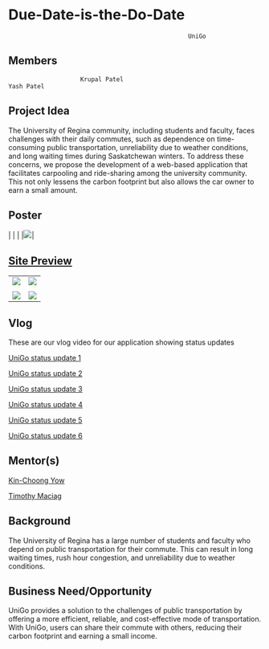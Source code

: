 
# Due-Date-is-the-Do-Date




                                                      UniGo

## Members
                        Krupal Patel                                      Yash Patel

## Project Idea

The University of Regina community, including students and faculty, faces challenges with their daily commutes, such as dependence on time-consuming public transportation, unreliability due to weather conditions, and long waiting times during Saskatchewan winters. To address these concerns, we propose the development of a web-based application that facilitates carpooling and ride-sharing among the university community. This not only lessens the carbon footprint but also allows the car owner to earn a small amount.

## Poster

| | |
|![ ](https://github.com/krupalpatel45/Due-Date-is-the-Do-Date/blob/main/Documentation/Diagrams/FinalPrint.png)|

## [Site Preview](http://unigo.live/login)

| | |
|:-:|:-:|
|![ ](https://github.com/krupalpatel45/Due-Date-is-the-Do-Date/blob/Krupals-edits/AppCode/UniGo_Code_V3/Photos_V3/1.png)|![ ](https://github.com/krupalpatel45/Due-Date-is-the-Do-Date/blob/Krupals-edits/AppCode/UniGo_Code_V3/Photos_V3/2.png)|
| | |
|![ ](https://github.com/krupalpatel45/Due-Date-is-the-Do-Date/blob/Krupals-edits/AppCode/UniGo_Code_V3/Photos_V3/4.png)|![ ](https://github.com/krupalpatel45/Due-Date-is-the-Do-Date/blob/Krupals-edits/AppCode/UniGo_Code_V3/Photos_V3/6.jpeg)|



## Vlog

These are our vlog video for our application showing status updates

[UniGo status update 1](https://youtu.be/U2haYOKhFSs)

[UniGo status update 2](https://www.youtube.com/watch?v=TXkFm_IfekI)

[UniGo status update 3](https://youtu.be/iMI1N-9L-4A)

[UniGo status update 4](https://youtu.be/VvkRTfWK07g)

[UniGo status update 5](https://youtu.be/m9lyYLobs3Y)

[UniGo status update 6](https://youtu.be/ecPEPWOGnrQ)

## Mentor(s)
[Kin-Choong Yow](https://www.uregina.ca/engineering/faculty-staff/faculty/yow-kin-choong.html)

[Timothy Maciag](https://www.uregina.ca/engineering/faculty-staff/faculty/maciag-timothy.html)

## Background
The University of Regina has a large number of students and faculty who depend on public transportation for their commute. This can result in long waiting times, rush hour congestion, and unreliability due to weather conditions.

## Business Need/Opportunity
UniGo provides a solution to the challenges of public transportation by offering a more efficient, reliable, and cost-effective mode of transportation. With UniGo, users can share their commute with others, reducing their carbon footprint and earning a small income.
